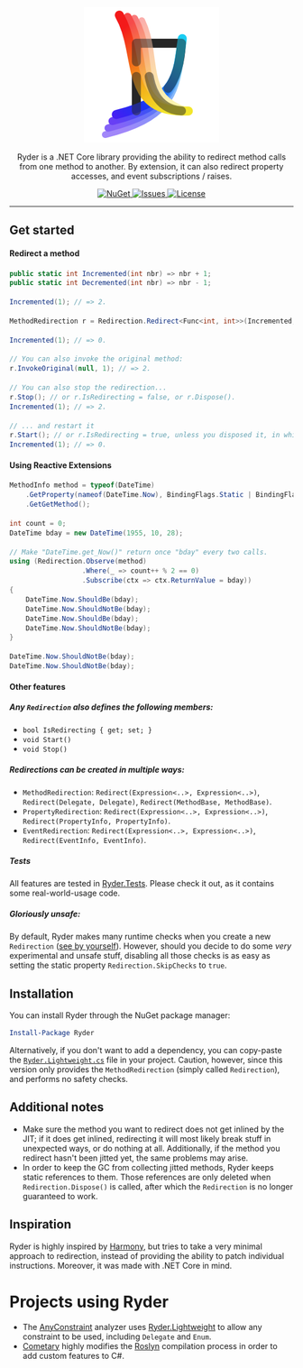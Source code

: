 <p align="center">
    <img src="./Ryder/Properties/Icon.png" alt="Ryder">
</p>

<p align="center">
  Ryder is a .NET Core library providing the ability to redirect method calls from one method to another. By extension, it can also redirect property accesses, and event subscriptions / raises.
</p>

<p align="center">
  <a href="https://nuget.org/packages/Ryder">
    <img src="https://img.shields.io/nuget/v/Ryder.svg" alt="NuGet">
  </a>
  <a href="../../issues">
    <img src="https://img.shields.io/github/issues-raw/6A/Ryder.svg" alt="Issues">
  </a>
  <a href="./LICENSE.md">
    <img src="https://img.shields.io/github/license/6A/Ryder.svg" alt="License">
  </a>
</p>

-----

## Get started
#### Redirect a method
```csharp
public static int Incremented(int nbr) => nbr + 1;
public static int Decremented(int nbr) => nbr - 1;

Incremented(1); // => 2.

MethodRedirection r = Redirection.Redirect<Func<int, int>>(Incremented, Decremented);

Incremented(1); // => 0.

// You can also invoke the original method:
r.InvokeOriginal(null, 1); // => 2.

// You can also stop the redirection...
r.Stop(); // or r.IsRedirecting = false, or r.Dispose().
Incremented(1); // => 2.

// ... and restart it
r.Start(); // or r.IsRedirecting = true, unless you disposed it, in which case it's no longer usable
Incremented(1); // => 0.
```

#### Using Reactive Extensions
```csharp
MethodInfo method = typeof(DateTime)
    .GetProperty(nameof(DateTime.Now), BindingFlags.Static | BindingFlags.Public)
    .GetGetMethod();

int count = 0;
DateTime bday = new DateTime(1955, 10, 28);

// Make "DateTime.get_Now()" return once "bday" every two calls.
using (Redirection.Observe(method)
                  .Where(_ => count++ % 2 == 0)
                  .Subscribe(ctx => ctx.ReturnValue = bday))
{
    DateTime.Now.ShouldBe(bday);
    DateTime.Now.ShouldNotBe(bday);
    DateTime.Now.ShouldBe(bday);
    DateTime.Now.ShouldNotBe(bday);
}

DateTime.Now.ShouldNotBe(bday);
DateTime.Now.ShouldNotBe(bday);
```

#### Other features
##### Any `Redirection` also defines the following members:
- `bool IsRedirecting { get; set; }`
- `void Start()`
- `void Stop()`

##### Redirections can be created in multiple ways:
- `MethodRedirection`: `Redirect(Expression<..>, Expression<..>)`, `Redirect(Delegate, Delegate)`, `Redirect(MethodBase, MethodBase)`.
- `PropertyRedirection`: `Redirect(Expression<..>, Expression<..>)`, `Redirect(PropertyInfo, PropertyInfo)`.
- `EventRedirection`: `Redirect(Expression<..>, Expression<..>)`, `Redirect(EventInfo, EventInfo)`.

##### Tests
All features are tested in [Ryder.Tests](./Ryder.Tests). Please check it out, as it contains some real-world-usage code.

##### Gloriously unsafe:
By default, Ryder makes many runtime checks when you create a new `Redirection` ([see by yourself](./Ryder/Redirection.cs)). However, should you decide to do some *very* experimental and unsafe stuff, disabling all those checks is as easy as setting the static property `Redirection.SkipChecks` to `true`.

## Installation
You can install Ryder through the NuGet package manager:
```powershell
Install-Package Ryder
```

Alternatively, if you don't want to add a dependency, you can copy-paste the
[`Ryder.Lightweight.cs`](./Ryder.Lightweight/Ryder.Lightweight.cs) file in your project. Caution, however, since this version only provides the `MethodRedirection` (simply called `Redirection`), and performs no safety checks.

## Additional notes
- Make sure the method you want to redirect does not get inlined by the JIT; if it does get inlined, redirecting it will most likely break stuff in unexpected ways, or do nothing at all. Additionally, if the method you redirect hasn't been jitted yet, the same problems may arise.
- In order to keep the GC from collecting jitted methods, Ryder keeps static references to them. Those references are only deleted when `Redirection.Dispose()` is called, after which the `Redirection` is no longer guaranteed to work.

## Inspiration
Ryder is highly inspired by [Harmony](https://github.com/pardeike/Harmony), but tries
to take a very minimal approach to redirection, instead of providing the ability to patch individual instructions. Moreover, it was made with .NET Core in mind.

# Projects using Ryder
- The [AnyConstraint](https://github.com/6A/AnyConstraint.Analyzer) analyzer uses [Ryder.Lightweight](./Ryder.Lightweight) to allow any constraint to be used, including `Delegate` and `Enum`.
- [Cometary](https://github.com/6A/Cometary) highly modifies the [Roslyn](https://github.com/dotnet/roslyn) compilation process in order to add custom features to C#.